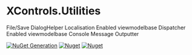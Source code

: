 # XControls.Utilities
File/Save DialogHelper
Localisation Enabled viewmodelbase
Dispatcher Enabled viewmodelbase
Console Message Outputter

[![NuGet Generation](https://github.com/sajeshsf/XControls/actions/workflows/Utilities.yml/badge.svg)](https://github.com/sajeshsf/XControls/actions/workflows/Utilities.yml)
[![Nuget](https://img.shields.io/nuget/v/Xcontrols.Utilities?label=Version)](https://nuget.org/packages/XControls.Utilities)
[![Nuget](https://img.shields.io/nuget/dt/Xcontrols.Utilities?label=Downloads)](https://nuget.org/packages/XControls.Utilities)
